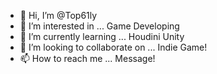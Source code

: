 - 👋 Hi, I’m @Top61ly
- 👀 I’m interested in ... Game Developing
- 🌱 I’m currently learning ... Houdini Unity
- 💞️ I’m looking to collaborate on ... Indie Game!
- 📫 How to reach me ... Message!

<!---
Top61ly/Top61ly is a ✨ special ✨ repository because its `README.md` (this file) appears on your GitHub profile.
You can click the Preview link to take a look at your changes.
--->
